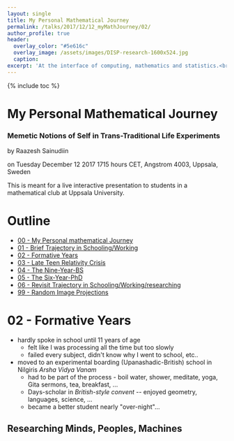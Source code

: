 ```yaml
---
layout: single
title: My Personal Mathematical Journey
permalink: /talks/2017/12/12_myMathJourney/02/
author_profile: true
header:
  overlay_color: "#5e616c"
  overlay_image: /assets/images/DISP-research-1600x524.jpg
  caption: 
excerpt: 'At the interface of computing, mathematics and statistics.<br /><br /><br />'
---
```

{% include toc %}

# My Personal Mathematical Journey
### Memetic Notions of Self in Trans-Traditional Life Experiments

by Raazesh Sainudiin 

on Tuesday December 12 2017 1715 hours CET, Angstrom 4003, Uppsala, Sweden

This is meant for a live interactive presentation to students in a mathematical club at Uppsala University.

# Outline

* [00 - My Personal mathematical Journey](/talks/2017/12/12_myMathJourney/)
* [01 - Brief Trajectory in Schooling/Working](/talks/2017/12/12_myMathJourney/01/)
* [02 - Formative Years](/talks/2017/12/12_myMathJourney/02/)
* [03 - Late Teen Relativity Crisis](/talks/2017/12/12_myMathJourney/03/)
* [04 - The Nine-Year-BS](/talks/2017/12/12_myMathJourney/04/)
* [05 - The Six-Year-PhD](/talks/2017/12/12_myMathJourney/05/)
* [06 - Revisit Trajectory in Schooling/Working/researching](/talks/2017/12/12_myMathJourney/01/)
* [99 - Random Image Projections](/talks/2017/12/12_myMathJourney/99/)

# 02 - Formative Years

* hardly spoke in school until 11 years of age
  * felt like I was processing all the time but too slowly
  * failed every subject, didn't know why I went to school, etc..
* moved to an experimental boarding (Upanashadic-British) school in Nilgiris *Arsha Vidya Vanam*
  * had to be part of the process - boil water, shower, meditate, yoga, Gita sermons, tea, breakfast, ...
  * Days-scholar in *British-style convent* -- enjoyed geometry, languages, science, ...
  * became a better student nearly "over-night"...

## Researching Minds, Peoples, Machines

<html>
  <head>
    <script type="text/javascript" src="https://www.gstatic.com/charts/loader.js"></script>
    <script type="text/javascript">
      google.charts.load('current', {'packages':['timeline']});
      google.charts.setOnLoadCallback(drawChart);
      function drawChart() {
        var container = document.getElementById('timelineCountries');
        var chart = new google.visualization.Timeline(container);
        var dataTable = new google.visualization.DataTable();

        dataTable.addColumn({ type: 'string', id: 'rowID' });
        dataTable.addColumn({ type: 'string', id: 'annotation' });
        dataTable.addColumn({type:'string', role:'tooltip'}); 
        dataTable.addColumn({ type: 'date', id: 'Start' });
        dataTable.addColumn({ type: 'date', id: 'End' });
        dataTable.addRows([
          [ 'IN', 'Chennai', '', new Date(1973, 11, 15), new Date(1984, 8, 1) ],
          [ 'IN', 'Nilgiris', '',  new Date(1984, 8, 1), new Date(1988, 8, 1) ],
          [ 'IN', 'Chennai', '',  new Date(1988, 8, 1), new Date(1991, 9, 1) ],

          [ 'Minds', 'Re-regurgitations of Upanishadic Insights', 'eg. Bhahmai janaathi brahmanaha, Mind+Action - Brahma Karma Samadhinaa', new Date(1984, 8, 1), new Date(1988, 8, 1) ],
          [ 'Peoples', 'Re-regurgitations of Upanishadic Insights', 'eg. Brahmarpanam brahmahavihi,..., Bhahmai janaathi brahmanaha, yada yada hi dharmasya... Mind+Action+Peoples - Karma Yoga of Gita', new Date(1984, 8, 1), new Date(1988, 8, 1) ],
          [ 'Machines', 'built models for science fairs', 'Junior Scientist of S. India 1990 - Offshore Multi-purpose power Plant, tonnes of time in Sicence/Engineerings sections of Libraries', new Date(1988, 8, 1), new Date(1991, 9, 1) ],
          [ 'Open', 'Mimetic Notions of Self in Trans-traditional Life Experiments', '', new Date(1984, 8, 1), new Date(2018, 12, 31) ]
]);

    var options = {
        timeline: { colorByRowLabel: true, 
                    showRowLabels: true, groupByRowLabel: false, 
                    rowLabelStyle: {fontName: 'Arial', fontSize: 12 },
                     barLabelStyle: { fontName: 'Arial', fontSize: 10 } },
        avoidOverlappingGridLines: false
      };

      chart.draw(dataTable, options);
      }
    </script>
  </head>
  <body>
    <div id="timelineCountries" style="height: 1800px; width: 1000px;"></div>
  </body>
</html>

---
---

